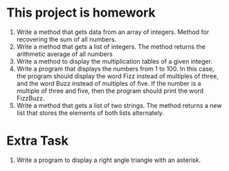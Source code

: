 # This project is homework
1. Write a method that gets data from an array of integers. Method for recovering the sum of all numbers.
2. Write a method that gets a list of integers. The method returns the arithmetic average of all numbers
3. Write a method to display the multiplication tables of a given integer.
4. Write a program that displays the numbers from 1 to 100. In this case, the program should display the word Fizz instead of multiples of three, and the word Buzz instead of multiples of five. If the number is a multiple of three and five, then the program should print the word FizzBuzz.
5. Write a method that gets a list of two strings. The method returns a new list that stores the elements of both lists alternately.

# Extra Task
1. Write a program to display a right angle triangle with an asterisk.